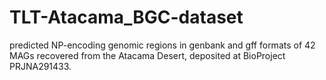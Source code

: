 # TLT-Atacama_BGC-dataset
predicted NP-encoding genomic regions in genbank and gff formats of 42 MAGs recovered from the Atacama Desert, deposited at BioProject PRJNA291433.
